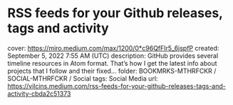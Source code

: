 # RSS feeds for your Github releases, tags and activity

cover: https://miro.medium.com/max/1200/0*c96QfFIr5_6jspfP
created: September 5, 2022 7:55 AM (UTC)
description: GitHub provides several timeline resources in Atom format. That’s how I get the latest info about projects that I follow and their fixed…
folder: BOOKMRKS-MTHRFCKR / SOCIAL-MTHRFCKR / Social
tags: Social Media
url: https://vilcins.medium.com/rss-feeds-for-your-github-releases-tags-and-activity-cbda2c51373